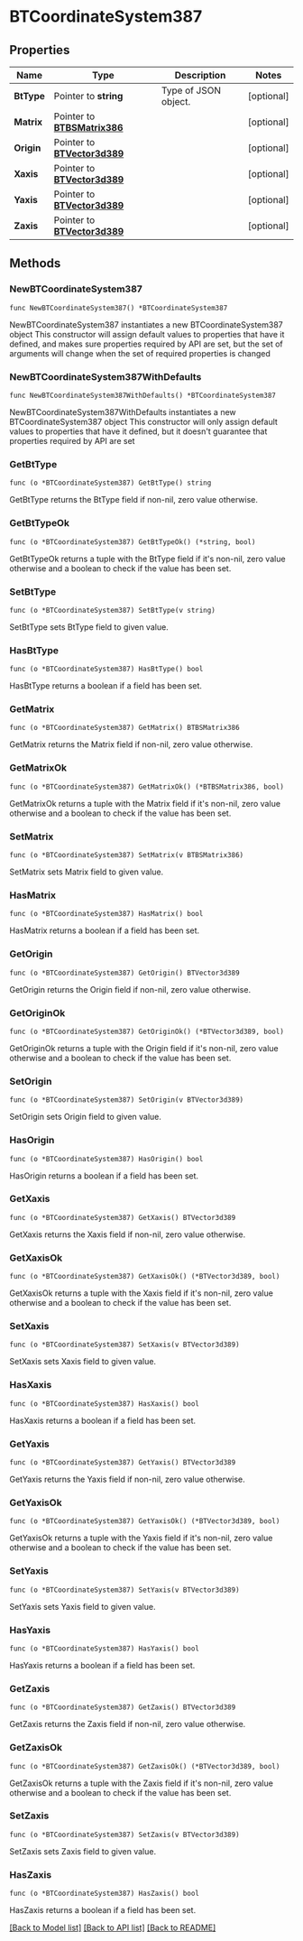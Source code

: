# BTCoordinateSystem387

## Properties

Name | Type | Description | Notes
------------ | ------------- | ------------- | -------------
**BtType** | Pointer to **string** | Type of JSON object. | [optional] 
**Matrix** | Pointer to [**BTBSMatrix386**](BTBSMatrix386.md) |  | [optional] 
**Origin** | Pointer to [**BTVector3d389**](BTVector3d389.md) |  | [optional] 
**Xaxis** | Pointer to [**BTVector3d389**](BTVector3d389.md) |  | [optional] 
**Yaxis** | Pointer to [**BTVector3d389**](BTVector3d389.md) |  | [optional] 
**Zaxis** | Pointer to [**BTVector3d389**](BTVector3d389.md) |  | [optional] 

## Methods

### NewBTCoordinateSystem387

`func NewBTCoordinateSystem387() *BTCoordinateSystem387`

NewBTCoordinateSystem387 instantiates a new BTCoordinateSystem387 object
This constructor will assign default values to properties that have it defined,
and makes sure properties required by API are set, but the set of arguments
will change when the set of required properties is changed

### NewBTCoordinateSystem387WithDefaults

`func NewBTCoordinateSystem387WithDefaults() *BTCoordinateSystem387`

NewBTCoordinateSystem387WithDefaults instantiates a new BTCoordinateSystem387 object
This constructor will only assign default values to properties that have it defined,
but it doesn't guarantee that properties required by API are set

### GetBtType

`func (o *BTCoordinateSystem387) GetBtType() string`

GetBtType returns the BtType field if non-nil, zero value otherwise.

### GetBtTypeOk

`func (o *BTCoordinateSystem387) GetBtTypeOk() (*string, bool)`

GetBtTypeOk returns a tuple with the BtType field if it's non-nil, zero value otherwise
and a boolean to check if the value has been set.

### SetBtType

`func (o *BTCoordinateSystem387) SetBtType(v string)`

SetBtType sets BtType field to given value.

### HasBtType

`func (o *BTCoordinateSystem387) HasBtType() bool`

HasBtType returns a boolean if a field has been set.

### GetMatrix

`func (o *BTCoordinateSystem387) GetMatrix() BTBSMatrix386`

GetMatrix returns the Matrix field if non-nil, zero value otherwise.

### GetMatrixOk

`func (o *BTCoordinateSystem387) GetMatrixOk() (*BTBSMatrix386, bool)`

GetMatrixOk returns a tuple with the Matrix field if it's non-nil, zero value otherwise
and a boolean to check if the value has been set.

### SetMatrix

`func (o *BTCoordinateSystem387) SetMatrix(v BTBSMatrix386)`

SetMatrix sets Matrix field to given value.

### HasMatrix

`func (o *BTCoordinateSystem387) HasMatrix() bool`

HasMatrix returns a boolean if a field has been set.

### GetOrigin

`func (o *BTCoordinateSystem387) GetOrigin() BTVector3d389`

GetOrigin returns the Origin field if non-nil, zero value otherwise.

### GetOriginOk

`func (o *BTCoordinateSystem387) GetOriginOk() (*BTVector3d389, bool)`

GetOriginOk returns a tuple with the Origin field if it's non-nil, zero value otherwise
and a boolean to check if the value has been set.

### SetOrigin

`func (o *BTCoordinateSystem387) SetOrigin(v BTVector3d389)`

SetOrigin sets Origin field to given value.

### HasOrigin

`func (o *BTCoordinateSystem387) HasOrigin() bool`

HasOrigin returns a boolean if a field has been set.

### GetXaxis

`func (o *BTCoordinateSystem387) GetXaxis() BTVector3d389`

GetXaxis returns the Xaxis field if non-nil, zero value otherwise.

### GetXaxisOk

`func (o *BTCoordinateSystem387) GetXaxisOk() (*BTVector3d389, bool)`

GetXaxisOk returns a tuple with the Xaxis field if it's non-nil, zero value otherwise
and a boolean to check if the value has been set.

### SetXaxis

`func (o *BTCoordinateSystem387) SetXaxis(v BTVector3d389)`

SetXaxis sets Xaxis field to given value.

### HasXaxis

`func (o *BTCoordinateSystem387) HasXaxis() bool`

HasXaxis returns a boolean if a field has been set.

### GetYaxis

`func (o *BTCoordinateSystem387) GetYaxis() BTVector3d389`

GetYaxis returns the Yaxis field if non-nil, zero value otherwise.

### GetYaxisOk

`func (o *BTCoordinateSystem387) GetYaxisOk() (*BTVector3d389, bool)`

GetYaxisOk returns a tuple with the Yaxis field if it's non-nil, zero value otherwise
and a boolean to check if the value has been set.

### SetYaxis

`func (o *BTCoordinateSystem387) SetYaxis(v BTVector3d389)`

SetYaxis sets Yaxis field to given value.

### HasYaxis

`func (o *BTCoordinateSystem387) HasYaxis() bool`

HasYaxis returns a boolean if a field has been set.

### GetZaxis

`func (o *BTCoordinateSystem387) GetZaxis() BTVector3d389`

GetZaxis returns the Zaxis field if non-nil, zero value otherwise.

### GetZaxisOk

`func (o *BTCoordinateSystem387) GetZaxisOk() (*BTVector3d389, bool)`

GetZaxisOk returns a tuple with the Zaxis field if it's non-nil, zero value otherwise
and a boolean to check if the value has been set.

### SetZaxis

`func (o *BTCoordinateSystem387) SetZaxis(v BTVector3d389)`

SetZaxis sets Zaxis field to given value.

### HasZaxis

`func (o *BTCoordinateSystem387) HasZaxis() bool`

HasZaxis returns a boolean if a field has been set.


[[Back to Model list]](../README.md#documentation-for-models) [[Back to API list]](../README.md#documentation-for-api-endpoints) [[Back to README]](../README.md)


